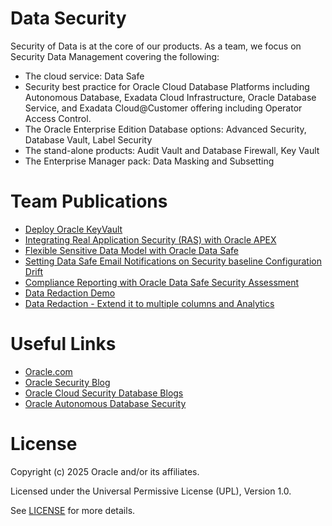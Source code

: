# Data Security
 
Security of Data is at the core of our products.   As a team, we focus on Security Data Management covering the following:
- The cloud service: Data Safe
- Security best practice for Oracle Cloud Database Platforms including Autonomous Database, Exadata Cloud Infrastructure, Oracle Database Service, and Exadata Cloud@Customer offering including Operator Access Control.  
- The Oracle Enterprise Edition Database options: Advanced Security, Database Vault, Label Security
- The stand-alone products: Audit Vault and Database Firewall, Key Vault
- The Enterprise Manager pack: Data Masking and Subsetting

# Team Publications

- [Deploy Oracle KeyVault](https://medium.com/@aurelia.nita/deploy-oracle-key-vault-dbfbc2a67876)
- [Integrating Real Application Security (RAS) with Oracle APEX](https://medium.com/@rana.saeed/integrating-real-application-security-ras-with-oracle-apex-33892967beff)
- [Flexible Sensitive Data Model with Oracle Data Safe](https://www.linkedin.com/pulse/flexible-sensitive-data-model-oracle-safe-sheharyar-ilyas/?trackingId=ewS%2FCNFEQ7yuwxzMQGQLmA%3D%3D)
- [Setting Data Safe Email Notifications on Security baseline Configuration Drift](https://www.linkedin.com/pulse/setting-data-safe-email-notifications-security-baseline-ilyas/)
- [Compliance Reporting with Oracle Data Safe Security Assessment](https://www.linkedin.com/pulse/compliance-reporting-oracle-data-safe-security-assessment-ilyas/)
- [Data Redaction Demo](https://youtu.be/6FMgzi2eLNk)
- [Data Redaction - Extend it to multiple columns and Analytics](https://www.youtube.com/watch?v=Q0K2caAtGIY)

# Useful Links 

- [Oracle.com](https://www.oracle.com) 
- [Oracle Security Blog](https://blogs.oracle.com/security/)
- [Oracle Cloud Security Database Blogs](https://blogs.oracle.com/cloudsecurity/category/ocs-database-security)
- [Oracle Autonomous Database Security](https://videohub.oracle.com/media/Safeguarding%20your%20data%3A%20Oracle%20Autonomous%20Database%20Security/1_c4f4qui6?elq_mid=231948&sh=25121261326111887129186815826312&cmid=)
 
# License
 
Copyright (c) 2025 Oracle and/or its affiliates.
 
Licensed under the Universal Permissive License (UPL), Version 1.0.
 
See [LICENSE](https://github.com/oracle-devrel/technology-engineering/blob/main/LICENSE) for more details.
